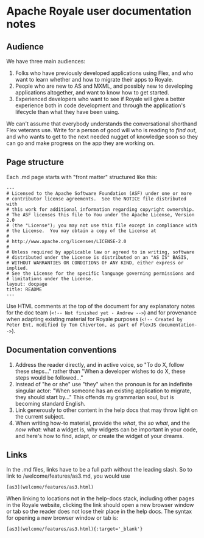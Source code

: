<!-- Writing conventions proposed by Andrew Wetmore, January 23, 2018 -->
# Apache Royale user documentation notes

## Audience
We have three main audiences:
1. Folks who have previously developed applications using Flex, and who want to learn whether and how to migrate their apps to Royale.
2. People who are new to AS and MXML, and possibly new to developing applications altogether, and want to know how to get started.
3. Experienced developers who want to see if Royale will give a better experience both in code development and through the application's lifecycle than what they have been using.

We can't assume that everybody understands the conversational shorthand Flex veterans use. Write for a person of good will who is reading to *find out*, and who wants to get to the next needed nugget of knowledge soon so they can go and make progress on the app they are working on. 

## Page structure
Each .md page starts with "front matter" structured like this:

```
---
# Licensed to the Apache Software Foundation (ASF) under one or more
# contributor license agreements.  See the NOTICE file distributed with
# this work for additional information regarding copyright ownership.
# The ASF licenses this file to You under the Apache License, Version 2.0
# (the "License"); you may not use this file except in compliance with
# the License.  You may obtain a copy of the License at
# 
# http://www.apache.org/licenses/LICENSE-2.0
# 
# Unless required by applicable law or agreed to in writing, software
# distributed under the License is distributed on an "AS IS" BASIS,
# WITHOUT WARRANTIES OR CONDITIONS OF ANY KIND, either express or implied.
# See the License for the specific language governing permissions and
# limitations under the License.
layout: docpage
title: README
---
```
Use HTML comments at the top of the document for any explanatory notes for the doc team (```<!-- Not finished yet - Andrew -->```) and for provenance when adapting existing material for Royale purposes (```<!-- Created by Peter Ent, modified by Tom Chiverton, as part of FlexJS documentation-->```).

## Documentation conventions
1. Address the reader directly, and in active voice, so "To do X, follow these steps..." rather than "When a developer wishes to do X, these steps would be followed..."
2. Instead of "he or she" use "they" when the pronoun is for an indefinite singular actor: "When someone has an existing application to migrate, they should start by..." This offends my grammarian soul, but is becoming standard English.
3. Link generously to other content in the help docs that may throw light on the current subject.
4. When writing how-to material, provide the *what*, the *so what*, and the *now what*: what a widget is, why widgets can be important in your code, and here's how to find, adapt, or create the widget of your dreams.

## Links

In the .md files, links have to be a full path without the leading slash. So to link to /welcome/features/as3.md, you would use

```[as3](welcome/features/as3.html)```

When linking to locations not in the help-docs stack, including other pages in the Royale website, clicking the link should open a new browser window or tab so the reader does not lose their place in the help docs. The syntax for opening a new browser window or tab is:

```[as3](welcome/features/as3.html){:target='_blank'}```
